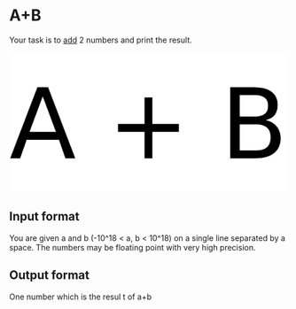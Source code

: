 
# A+B

Your task is to [add](https://en.wikipedia.org/wiki/Addition) 2 numbers and print the result.

![What you must do](./res/image.png)

## Input format

You are given a and b (-10^18 < a, b < 10^18) on a single line
separated by a space. The numbers may be floating point with very high precision.

## Output format

One number which is the resul
t of a+b

